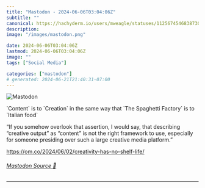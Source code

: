 ```yaml
---
title: "Mastodon - 2024-06-06T03:04:06Z"
subtitle: ""
canonical: https://hachyderm.io/users/mweagle/statuses/112567454683873032
description:
image: "/images/mastodon.png"

date: 2024-06-06T03:04:06Z
lastmod: 2024-06-06T03:04:06Z
image: ""
tags: ["Social Media"]

categories: ["mastodon"]
# generated: 2024-06-21T21:40:31-07:00
---
```

![Mastodon](/images/mastodon.png)

<p>`Content` is to `Creation` in the same way that `The Spaghetti Factory` is to `Italian food`</p><p>“If you somehow overlook that assertion, I would say, that describing “creative output” as “content” is not the right framework to use, especially for someone presiding over such a large creative media platform.”</p><p><a href="https://om.co/2024/06/02/creativity-has-no-shelf-life/" target="_blank" rel="nofollow noopener noreferrer" translate="no"><span class="invisible">https://</span><span class="ellipsis">om.co/2024/06/02/creativity-ha</span><span class="invisible">s-no-shelf-life/</span></a></p>


###### [Mastodon Source 🐘](https://hachyderm.io/@mweagle/112567454683873032)

___
